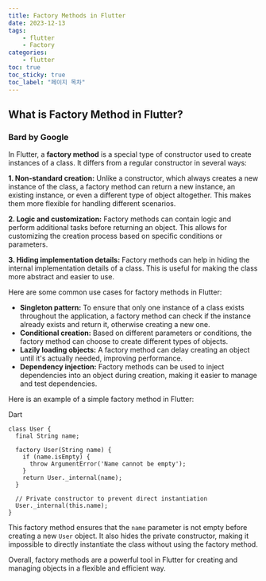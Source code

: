 ```yaml
---
title: Factory Methods in Flutter
date: 2023-12-13
tags: 
    - flutter
    - Factory 
categories: 
    - flutter
toc: true
toc_sticky: true
toc_label: "페이지 목차"
---
```




## What is Factory Method in Flutter?

### Bard by Google

In Flutter, a **factory method** is a special type of constructor used to create instances of a class. It differs from a regular constructor in several ways:

**1. Non-standard creation:** Unlike a constructor, which always creates a new instance of the class, a factory method can return a new instance, an existing instance, or even a different type of object altogether. This makes them more flexible for handling different scenarios.

**2. Logic and customization:** Factory methods can contain logic and perform additional tasks before returning an object. This allows for customizing the creation process based on specific conditions or parameters.

**3. Hiding implementation details:** Factory methods can help in hiding the internal implementation details of a class. This is useful for making the class more abstract and easier to use.

Here are some common use cases for factory methods in Flutter:

- **Singleton pattern:** To ensure that only one instance of a class exists throughout the application, a factory method can check if the instance already exists and return it, otherwise creating a new one.
- **Conditional creation:** Based on different parameters or conditions, the factory method can choose to create different types of objects.
- **Lazily loading objects:** A factory method can delay creating an object until it's actually needed, improving performance.
- **Dependency injection:** Factory methods can be used to inject dependencies into an object during creation, making it easier to manage and test dependencies.

Here is an example of a simple factory method in Flutter:

Dart

```
class User {
  final String name;

  factory User(String name) {
    if (name.isEmpty) {
      throw ArgumentError('Name cannot be empty');
    }
    return User._internal(name);
  }

  // Private constructor to prevent direct instantiation
  User._internal(this.name);
}
```

This factory method ensures that the `name` parameter is not empty before creating a new `User` object. It also hides the private constructor, making it impossible to directly instantiate the class without using the factory method.

Overall, factory methods are a powerful tool in Flutter for creating and managing objects in a flexible and efficient way.

